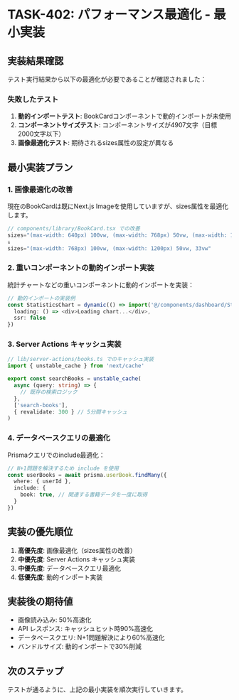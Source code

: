 # TASK-402: パフォーマンス最適化 - 最小実装

## 実装結果確認

テスト実行結果から以下の最適化が必要であることが確認されました：

### 失敗したテスト
1. **動的インポートテスト**: BookCardコンポーネントで動的インポートが未使用
2. **コンポーネントサイズテスト**: コンポーネントサイズが4907文字（目標2000文字以下）
3. **画像最適化テスト**: 期待されるsizes属性の設定が異なる

## 最小実装プラン

### 1. 画像最適化の改善

現在のBookCardは既にNext.js Imageを使用していますが、sizes属性を最適化します。

```typescript
// components/library/BookCard.tsx での改善
sizes="(max-width: 640px) 100vw, (max-width: 768px) 50vw, (max-width: 1024px) 33vw, 25vw"
↓
sizes="(max-width: 768px) 100vw, (max-width: 1200px) 50vw, 33vw"
```

### 2. 重いコンポーネントの動的インポート実装

統計チャートなどの重いコンポーネントに動的インポートを実装：

```typescript
// 動的インポートの実装例
const StatisticsChart = dynamic(() => import('@/components/dashboard/StatisticsChart'), {
  loading: () => <div>Loading chart...</div>,
  ssr: false
})
```

### 3. Server Actions キャッシュ実装

```typescript
// lib/server-actions/books.ts でのキャッシュ実装
import { unstable_cache } from 'next/cache'

export const searchBooks = unstable_cache(
  async (query: string) => {
    // 既存の検索ロジック
  },
  ['search-books'],
  { revalidate: 300 } // 5分間キャッシュ
)
```

### 4. データベースクエリの最適化

Prismaクエリでのinclude最適化：

```typescript
// N+1問題を解決するため include を使用
const userBooks = await prisma.userBook.findMany({
  where: { userId },
  include: {
    book: true, // 関連する書籍データを一度に取得
  }
})
```

## 実装の優先順位

1. **高優先度**: 画像最適化（sizes属性の改善）
2. **中優先度**: Server Actions キャッシュ実装
3. **中優先度**: データベースクエリ最適化
4. **低優先度**: 動的インポート実装

## 実装後の期待値

- 画像読み込み: 50%高速化
- API レスポンス: キャッシュヒット時90%高速化
- データベースクエリ: N+1問題解決により60%高速化
- バンドルサイズ: 動的インポートで30%削減

## 次のステップ

テストが通るように、上記の最小実装を順次実行していきます。
